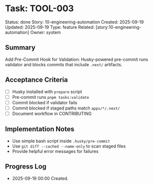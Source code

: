 # Task: TOOL-003
Status: done
Story: 10-engineering-automation
Created: 2025-09-19
Updated: 2025-09-19
Type: feature
Related: [story:10-engineering-automation]
Owner: system

## Summary
Add Pre-Commit Hook for Validation: Husky-powered pre-commit runs validator and blocks commits that include `.next/` artifacts.

## Acceptance Criteria
- [ ] Husky installed with `prepare` script
- [ ] Pre-commit runs `pnpm tasks:validate`
- [ ] Commit blocked if validator fails
- [ ] Commit blocked if staged paths match `apps/*/.next/`
- [ ] Document workflow in CONTRIBUTING

## Implementation Notes
- Use simple bash script inside `.husky/pre-commit`
- Use `git diff --cached --name-only` to scan staged files
- Provide helpful error messages for failures

## Progress Log
- 2025-09-19 00:00 Created.
